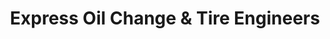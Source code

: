 ---
title: "Express Oil Change & Tire Engineers"
url: /charlotte/express-oil-change-und-tire-engineers/
shop: Reifen
---